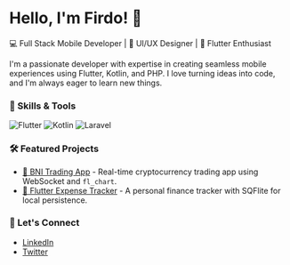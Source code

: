 # Hello, I'm Firdo! 👋

💻 Full Stack Mobile Developer | 🎨 UI/UX Designer | 📱 Flutter Enthusiast

I'm a passionate developer with expertise in creating seamless mobile experiences using Flutter, Kotlin, and PHP. I love turning ideas into code, and I'm always eager to learn new things.

### 🚀 Skills & Tools
![Flutter](https://img.shields.io/badge/Flutter-%2302569B.svg?style=for-the-badge&logo=Flutter&logoColor=white)
![Kotlin](https://img.shields.io/badge/Kotlin-%230095D5.svg?style=for-the-badge&logo=Kotlin&logoColor=white)
![Laravel](https://img.shields.io/badge/Laravel-%23FF2D20.svg?style=for-the-badge&logo=laravel&logoColor=white)

### 🛠️ Featured Projects
- [🚀 BNI Trading App](https://github.com/your-username/bni-trading-app) - Real-time cryptocurrency trading app using WebSocket and `fl_chart`.
- [📱 Flutter Expense Tracker](https://github.com/your-username/flutter-expense-tracker) - A personal finance tracker with SQFlite for local persistence.

### 🔗 Let's Connect
- [LinkedIn](https://www.linkedin.com/in/your-name)
- [Twitter](https://twitter.com/your-handle)
